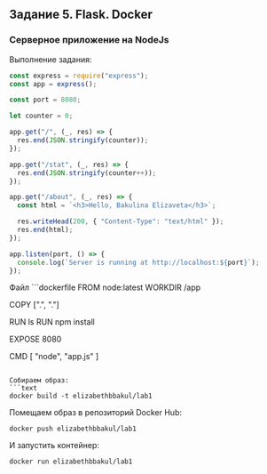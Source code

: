 ## Задание 5. Flask. Docker
### Серверное приложение на NodeJs
Выполнение задания:
```js
const express = require("express");
const app = express();

const port = 8080;

let counter = 0;

app.get("/", (_, res) => {
  res.end(JSON.stringify(counter));
});

app.get("/stat", (_, res) => {
  res.end(JSON.stringify(counter++));
});

app.get("/about", (_, res) => {
  const html = `<h3>Hello, Bakulina Elizaveta</h3>`;

  res.writeHead(200, { "Content-Type": "text/html" });
  res.end(html);
});

app.listen(port, () => {
  console.log(`Server is running at http://localhost:${port}`);
});
```
Файл ```dockerfile
FROM node:latest
WORKDIR /app

COPY [".", "."]

RUN ls
RUN npm install


EXPOSE 8080

CMD [ "node", "app.js" ]
```

Собираем образ:
```text
docker build -t elizabethbbakul/lab1
```

Помещаем образ в репозиторий Docker Hub:
```text
docker push elizabethbbakul/lab1
```


И запустить контейнер:
```text
docker run elizabethbbakul/lab1
```
